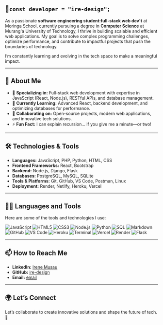 ##  🚀`const developer = "ire-design";`

As a passionate **software engineering student:full-stack web dev't** at Moringa School,
currently pursuing a degree in **Computer Science** at Murang'a University of Technology, 
I thrive in building scalable and efficient web applications. 
My goal is to solve complex programming challenges,
optimize performance, 
and contribute to impactful projects that push the boundaries of technology.

I’m constantly learning and evolving in the tech space to make a meaningful impact.

---

## 🌟 About Me
- 🔭 **Specializing in:** Full-stack web development with expertise in JavaScript (React, Node.js), RESTful APIs, and database management.
- 🌱 **Currently Learning:** Advanced React, backend development, and optimizing databases for performance.
- 🤝 **Collaborating on:** Open-source projects, modern web applications, and innovative tech solutions.
- ⚡ **Fun Fact:** I can explain recursion... if you give me a minute—or two!

---

## 🛠️ Technologies & Tools
- **Languages:** JavaScript, PHP, Python, HTML, CSS
- **Frontend Frameworks:** React, Bootstrap
- **Backend:** Node.js, Django, Flask
- **Databases:** PostgreSQL, MySQL, SQLite
- **Tools & Platforms:** Git, GitHub, VS Code, Postman, Linux
- **Deployment:** Render, Netlify, Heroku, Vercel

---
## 👨‍💻 Languages and Tools

Here are some of the tools and technologies I use:

![JavaScript](https://img.shields.io/badge/-JavaScript-F7DF1E?logo=javascript&logoColor=black&style=flat-square)
![HTML5](https://img.shields.io/badge/-HTML5-E34F26?logo=html5&logoColor=white&style=flat-square)
![CSS3](https://img.shields.io/badge/-CSS3-1572B6?logo=css3&logoColor=white&style=flat-square)
![Node.js](https://img.shields.io/badge/-Node.js-339933?logo=node.js&logoColor=white&style=flat-square)
![Python](https://img.shields.io/badge/-Python-3776AB?logo=python&logoColor=white&style=flat-square)
![SQL](https://img.shields.io/badge/-SQL-336791?logo=postgresql&logoColor=white&style=flat-square)
![Markdown](https://img.shields.io/badge/-Markdown-000000?logo=markdown&logoColor=white&style=flat-square)
![GitHub](https://img.shields.io/badge/-GitHub-181717?logo=github&logoColor=white&style=flat-square)
![VS Code](https://img.shields.io/badge/-Visual%20Studio%20Code-0078D4?logo=visual-studio-code&logoColor=white&style=flat-square)
![Heroku](https://img.shields.io/badge/-Heroku-430098?logo=heroku&logoColor=white&style=flat-square)
![Terminal](https://img.shields.io/badge/-Terminal-black?logo=linux&logoColor=white&style=flat-square)
![Vercel](https://img.shields.io/badge/-Vercel-000000?logo=vercel&logoColor=white&style=flat-square)
![Render](https://img.shields.io/badge/-Render-4D75B1?logo=render&logoColor=white&style=flat-square)
![Flask](https://img.shields.io/badge/-Flask-000000?logo=flask&logoColor=white&style=flat-square)

---

<!---
---

## 📚 Featured Projects
### 🌐 [Dojo Blog](https://github.com/ire-design/dojo-blog)
A fully responsive blogging platform built with React, focusing on clean UI/UX and seamless performance.

### ✅ [TODO Tutorial](https://github.com/ire-design/TODO-TUTORIAL)
A modern task management app powered by React, showcasing dynamic state management and interactive features.

### 💻 [JS Projects](https://github.com/ire-design/JS)
A repository of JavaScript mini-projects demonstrating proficiency in DOM manipulation, ES6 features, and practical problem-solving.

---


## 📊 GitHub Stats
![GitHub Stats](https://github-readme-stats.vercel.app/api?username=ire-design&show_icons=true&theme=radical)
![Top Languages](https://github-readme-stats.vercel.app/api/top-langs/?username=ire-design&layout=compact&theme=radical)

---

--->

## 📫 How to Reach Me
- **LinkedIn:** [Irene Musau](https://www.linkedin.com/in/irene-musau/)
- **GitHub:** [ire-design](https://github.com/ire-design)
- **Email:** [email](irenemwikalii04@gmail.com)

---

## 🌍 Let’s Connect
Let’s collaborate to create innovative solutions and shape the future of tech. 🚀

  
<!---
ire-design/ire-design is a ✨ special ✨ repository because its `README.md` (this file) appears on your GitHub profile.
You can click the Preview link to take a look at your changes.
--->
